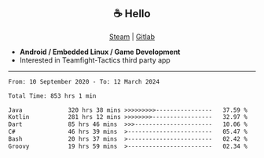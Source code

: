 <h2 align="center"> ☕ Hello </h2>

<p align="center">
  <a href="https://steamcommunity.com/id/Niforances/">Steam</a> |
  <a href="https://gitlab.com/niforances">Gitlab</a>
</p>

 - **Android / Embedded Linux / Game Development**
 - Interested in Teamfight-Tactics third party app

------

<!--START_SECTION:waka-->

```txt
From: 10 September 2020 - To: 12 March 2024

Total Time: 853 hrs 1 min

Java             320 hrs 38 mins >>>>>>>>>----------------   37.59 %
Kotlin           281 hrs 12 mins >>>>>>>>-----------------   32.97 %
Dart             85 hrs 46 mins  >>>----------------------   10.06 %
C#               46 hrs 39 mins  >------------------------   05.47 %
Bash             20 hrs 37 mins  >------------------------   02.42 %
Groovy           19 hrs 59 mins  >------------------------   02.34 %
```

<!--END_SECTION:waka-->
